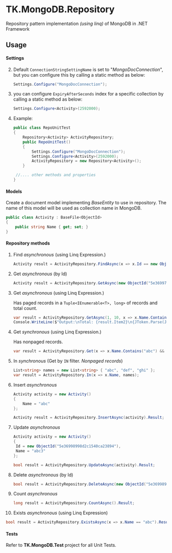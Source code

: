 # TK.MongoDB.Repository
Repository pattern implementation *(using linq)* of MongoDB in .NET Framework

## Usage
#### Settings

2. Default `ConnectionStringSettingName` is set to "*MongoDocConnection*", but you can configure this by calling a static method as below:

   ```c#
   Settings.Configure("MongoDocConnection");
   ```

3. you can configure `ExpiryAfterSeconds` index for a specific collection by calling a static method as below:

   ```c#
   Settings.Configure<Activity>(2592000);
   ```

4. Example:

   ```c#
   public class RepoUnitTest
   {
       Repository<Activity> ActivityRepository;
       public RepoUnitTest()
       {
           Settings.Configure("MongoDocConnection");
           Settings.Configure<Activity>(2592000);
           ActivityRepository = new Repository<Activity>();
       }
   
   	//.... other methods and properties
   }
   ```

#### Models

Create a document model implementing $BaseEntity$ to use in repository. The name of this model will be used as collection name in MongoDB.

```c#
public class Activity : BaseFile<ObjectId>
{
    public string Name { get; set; }
}
```

#### Repository methods

1. Find *asynchronous* (using Linq Expression.)

   ```c#
   Activity result = ActivityRepository.FindAsync(x => x.Id == new ObjectId("5e36997898d2c15a400f8968")).Result;
   ```
   
2. Get *asynchronous* (by Id)

   ```c#
   Activity result = ActivityRepository.GetAsync(new ObjectId("5e36997898d2c15a400f8968")).Result;
   ```
   
3. Get *asynchronous* (using Linq Expression.)

   Has paged records in a `Tuple<IEnumerable<T>, long>` of records and total count.
   
   ```c#
   var result = ActivityRepository.GetAsync(1, 10, x => x.Name.Contains("abc") && x.Deleted == false).Result;
   Console.WriteLine($"Output:\nTotal: {result.Item2}\n{JToken.Parse(JsonConvert.SerializeObject(result.Item1)).ToString(Formatting.Indented)}");
   ```
   
4. Get *synchronous* (using Linq Expression.)

   Has nonpaged records.

   ```c#
   var result = ActivityRepository.Get(x => x.Name.Contains("abc") && x.Deleted == false);
   ```

5. In *synchronous*  (Get by `IN` filter. *Nonpaged records*)

   ```c#
   List<string> names = new List<string> { "abc", "def", "ghi" };
   var result = ActivityRepository.In(x => x.Name, names);
   ```

6. Insert *asynchronous* 

   ```c#
   Activity activity = new Activity()
   {
       Name = "abc"
   };
   
   Activity result = ActivityRepository.InsertAsync(activity).Result;
   ```

7. Update *asynchronous* 

   ```c#
   Activity activity = new Activity()
   {
   	Id = new ObjectId("5e36998998d2c1540ca23894"),
   	Name = "abc3"
   };
   
   bool result = ActivityRepository.UpdateAsync(activity).Result;
   ```

8. Delete *asynchronous* (by Id)

   ```c#
   bool result = ActivityRepository.DeleteAsync(new ObjectId("5e36998998d2c1540ca23894")).Result;
   ```

9. Count *asynchronous* 

   ```c#
   long result = ActivityRepository.CountAsync().Result;
   ```

10. Exists *asynchronous* (using Linq Expression)

   ```c#
   bool result = ActivityRepository.ExistsAsync(x => x.Name == "abc").Result;
   ```

#### Tests

Refer to **TK.MongoDB.Test** project for all Unit Tests.